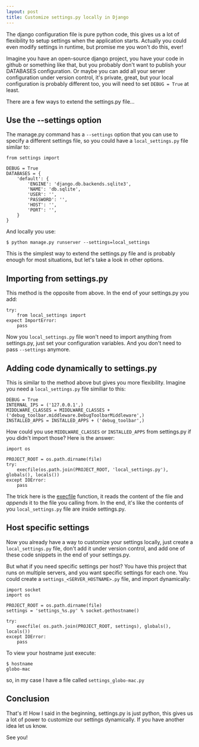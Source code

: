 ```yaml
---
layout: post
title: Customize settings.py locally in Django
---
```


The django configuration file is pure python code, this gives us a lot of flexibility to setup settings when the application starts. Actually you could even modify settings in runtime, but promise me you won't do this, ever!

Imagine you have an open-source django project, you have your code in github or something like that, but you probably don't want to publish your DATABASES configuration. Or maybe you can add all your server configuration under version control, it's private, great, but your local configuration is probably different too, you will need to set `DEBUG = True` at least.

There are a few ways to extend the settings.py file...

## Use the --settings option

The manage.py command has a `--settings` option that you can use to specify a different settings file, so you could have a `local_settings.py` file similar to:

    from settings import 

    DEBUG = True
    DATABASES = {
        'default': {
            'ENGINE': 'django.db.backends.sqlite3',
            'NAME': 'db.sqlite',
            'USER': '',
            'PASSWORD': '',
            'HOST': '',
            'PORT': '',
        }
    }

And locally you use:

    $ python manage.py runserver --settings=local_settings

This is the simplest way to extend the settings.py file and is probably enough for most situations, but let's take a look in other options.

## Importing from settings.py

This method is the opposite from above. In the end of your settings.py you add:

    try:
        from local_settings import 
    expect ImportError:
        pass

Now you `local_settings.py` file won't need to import anything from settings.py, just set your configuration variables. And you don't need to pass `--settings` anymore.

## Adding code dynamically to settings.py

This is similar to the method above but gives you more flexibility. Imagine you need a `local_settings.py` file similiar to this:

    DEBUG = True
    INTERNAL_IPS = ('127.0.0.1',)
    MIDDLWARE_CLASSES = MIDDLWARE_CLASSES + ('debug_toolbar.middleware.DebugToolbarMiddleware',)
    INSTALLED_APPS = INSTALLED_APPS + ('debug_toolbar',)

How could you use `MIDDLWARE_CLASSES` or `INSTALLED_APPS` from settings.py if you didn't import those? Here is the answer:

    import os

    PROJECT_ROOT = os.path.dirname(file)
    try:
        execfile(os.path.join(PROJECT_ROOT, 'local_settings.py'), globals(), locals())
    except IOError:
        pass

The trick here is the <a href="http://docs.python.org/library/functions.html#execfile">execfile</a> function, it reads the content of the file and _appends_ it to the file you calling from. In the end, it's like the contents of you `local_settings.py` file are inside settings.py.

## Host specific settings

Now you already have a way to customize your settings locally, just create a `local_settings.py` file, don't add it under version control, and add one of these code snippets in the end of your settings.py. 

But what if you need specific settings per host? You have this project that runs on multiple servers, and you want specific settings for each one. You could create a `settings_<SERVER_HOSTNAME>.py` file, and import dynamically:

    import socket
    import os

    PROJECT_ROOT = os.path.dirname(file)
    settings = 'settings_%s.py' % socket.gethostname()

    try:
        execfile( os.path.join(PROJECT_ROOT, settings), globals(), locals())
    except IOError:
        pass

To view your hostname just execute:

    $ hostname
    globo-mac

so, in my case I have a file called `settings_globo-mac.py`

## Conclusion

That's it! How I said in the beginning, settings.py is just python, this gives us a lot of power to customize our settings dynamically. If you have another idea let us know.

See you!
